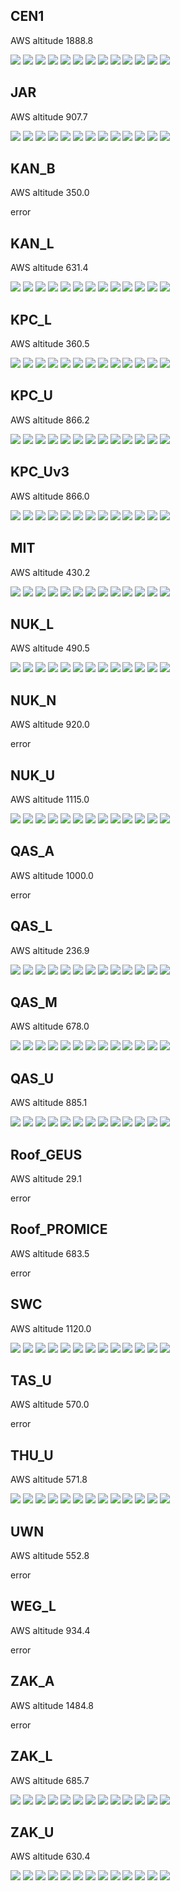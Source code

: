 ## CEN1
AWS altitude 1888.8

![](../figures/CARRA_vs_AWS/CEN1_t_u.png)
![](../figures/CARRA_vs_AWS/CEN1_rh_u.png)
![](../figures/CARRA_vs_AWS/CEN1_rh_u_uncor.png)
![](../figures/CARRA_vs_AWS/CEN1_p_u.png)
![](../figures/CARRA_vs_AWS/CEN1_wspd_u.png)
![](../figures/CARRA_vs_AWS/CEN1_dlr.png)
![](../figures/CARRA_vs_AWS/CEN1_ulr.png)
![](../figures/CARRA_vs_AWS/CEN1_t_surf.png)
![](../figures/CARRA_vs_AWS/CEN1_albedo.png)
![](../figures/CARRA_vs_AWS/CEN1_dsr.png)
![](../figures/CARRA_vs_AWS/CEN1_dsr_uncor.png)
![](../figures/CARRA_vs_AWS/CEN1_usr.png)
![](../figures/CARRA_vs_AWS/CEN1_usr_uncor.png)
 
## JAR
AWS altitude 907.7

![](../figures/CARRA_vs_AWS/JAR_t_u.png)
![](../figures/CARRA_vs_AWS/JAR_rh_u.png)
![](../figures/CARRA_vs_AWS/JAR_rh_u_uncor.png)
![](../figures/CARRA_vs_AWS/JAR_p_u.png)
![](../figures/CARRA_vs_AWS/JAR_wspd_u.png)
![](../figures/CARRA_vs_AWS/JAR_dlr.png)
![](../figures/CARRA_vs_AWS/JAR_ulr.png)
![](../figures/CARRA_vs_AWS/JAR_t_surf.png)
![](../figures/CARRA_vs_AWS/JAR_albedo.png)
![](../figures/CARRA_vs_AWS/JAR_dsr.png)
![](../figures/CARRA_vs_AWS/JAR_dsr_uncor.png)
![](../figures/CARRA_vs_AWS/JAR_usr.png)
![](../figures/CARRA_vs_AWS/JAR_usr_uncor.png)
 
## KAN_B
AWS altitude 350.0

error
 
## KAN_L
AWS altitude 631.4

![](../figures/CARRA_vs_AWS/KAN_L_t_u.png)
![](../figures/CARRA_vs_AWS/KAN_L_rh_u.png)
![](../figures/CARRA_vs_AWS/KAN_L_rh_u_uncor.png)
![](../figures/CARRA_vs_AWS/KAN_L_p_u.png)
![](../figures/CARRA_vs_AWS/KAN_L_wspd_u.png)
![](../figures/CARRA_vs_AWS/KAN_L_dlr.png)
![](../figures/CARRA_vs_AWS/KAN_L_ulr.png)
![](../figures/CARRA_vs_AWS/KAN_L_t_surf.png)
![](../figures/CARRA_vs_AWS/KAN_L_albedo.png)
![](../figures/CARRA_vs_AWS/KAN_L_dsr.png)
![](../figures/CARRA_vs_AWS/KAN_L_dsr_uncor.png)
![](../figures/CARRA_vs_AWS/KAN_L_usr.png)
![](../figures/CARRA_vs_AWS/KAN_L_usr_uncor.png)
 
## KPC_L
AWS altitude 360.5

![](../figures/CARRA_vs_AWS/KPC_L_t_u.png)
![](../figures/CARRA_vs_AWS/KPC_L_rh_u.png)
![](../figures/CARRA_vs_AWS/KPC_L_rh_u_uncor.png)
![](../figures/CARRA_vs_AWS/KPC_L_p_u.png)
![](../figures/CARRA_vs_AWS/KPC_L_wspd_u.png)
![](../figures/CARRA_vs_AWS/KPC_L_dlr.png)
![](../figures/CARRA_vs_AWS/KPC_L_ulr.png)
![](../figures/CARRA_vs_AWS/KPC_L_t_surf.png)
![](../figures/CARRA_vs_AWS/KPC_L_albedo.png)
![](../figures/CARRA_vs_AWS/KPC_L_dsr.png)
![](../figures/CARRA_vs_AWS/KPC_L_dsr_uncor.png)
![](../figures/CARRA_vs_AWS/KPC_L_usr.png)
![](../figures/CARRA_vs_AWS/KPC_L_usr_uncor.png)
 
## KPC_U
AWS altitude 866.2

![](../figures/CARRA_vs_AWS/KPC_U_t_u.png)
![](../figures/CARRA_vs_AWS/KPC_U_rh_u.png)
![](../figures/CARRA_vs_AWS/KPC_U_rh_u_uncor.png)
![](../figures/CARRA_vs_AWS/KPC_U_p_u.png)
![](../figures/CARRA_vs_AWS/KPC_U_wspd_u.png)
![](../figures/CARRA_vs_AWS/KPC_U_dlr.png)
![](../figures/CARRA_vs_AWS/KPC_U_ulr.png)
![](../figures/CARRA_vs_AWS/KPC_U_t_surf.png)
![](../figures/CARRA_vs_AWS/KPC_U_albedo.png)
![](../figures/CARRA_vs_AWS/KPC_U_dsr.png)
![](../figures/CARRA_vs_AWS/KPC_U_dsr_uncor.png)
![](../figures/CARRA_vs_AWS/KPC_U_usr.png)
![](../figures/CARRA_vs_AWS/KPC_U_usr_uncor.png)
 
## KPC_Uv3
AWS altitude 866.0

![](../figures/CARRA_vs_AWS/KPC_Uv3_t_u.png)
![](../figures/CARRA_vs_AWS/KPC_Uv3_rh_u.png)
![](../figures/CARRA_vs_AWS/KPC_Uv3_rh_u_uncor.png)
![](../figures/CARRA_vs_AWS/KPC_Uv3_p_u.png)
![](../figures/CARRA_vs_AWS/KPC_Uv3_wspd_u.png)
![](../figures/CARRA_vs_AWS/KPC_Uv3_dlr.png)
![](../figures/CARRA_vs_AWS/KPC_Uv3_ulr.png)
![](../figures/CARRA_vs_AWS/KPC_Uv3_t_surf.png)
![](../figures/CARRA_vs_AWS/KPC_Uv3_albedo.png)
![](../figures/CARRA_vs_AWS/KPC_Uv3_dsr.png)
![](../figures/CARRA_vs_AWS/KPC_Uv3_dsr_uncor.png)
![](../figures/CARRA_vs_AWS/KPC_Uv3_usr.png)
![](../figures/CARRA_vs_AWS/KPC_Uv3_usr_uncor.png)
 
## MIT
AWS altitude 430.2

![](../figures/CARRA_vs_AWS/MIT_t_u.png)
![](../figures/CARRA_vs_AWS/MIT_rh_u.png)
![](../figures/CARRA_vs_AWS/MIT_rh_u_uncor.png)
![](../figures/CARRA_vs_AWS/MIT_p_u.png)
![](../figures/CARRA_vs_AWS/MIT_wspd_u.png)
![](../figures/CARRA_vs_AWS/MIT_dlr.png)
![](../figures/CARRA_vs_AWS/MIT_ulr.png)
![](../figures/CARRA_vs_AWS/MIT_t_surf.png)
![](../figures/CARRA_vs_AWS/MIT_albedo.png)
![](../figures/CARRA_vs_AWS/MIT_dsr.png)
![](../figures/CARRA_vs_AWS/MIT_dsr_uncor.png)
![](../figures/CARRA_vs_AWS/MIT_usr.png)
![](../figures/CARRA_vs_AWS/MIT_usr_uncor.png)
 
## NUK_L
AWS altitude 490.5

![](../figures/CARRA_vs_AWS/NUK_L_t_u.png)
![](../figures/CARRA_vs_AWS/NUK_L_rh_u.png)
![](../figures/CARRA_vs_AWS/NUK_L_rh_u_uncor.png)
![](../figures/CARRA_vs_AWS/NUK_L_p_u.png)
![](../figures/CARRA_vs_AWS/NUK_L_wspd_u.png)
![](../figures/CARRA_vs_AWS/NUK_L_dlr.png)
![](../figures/CARRA_vs_AWS/NUK_L_ulr.png)
![](../figures/CARRA_vs_AWS/NUK_L_t_surf.png)
![](../figures/CARRA_vs_AWS/NUK_L_albedo.png)
![](../figures/CARRA_vs_AWS/NUK_L_dsr.png)
![](../figures/CARRA_vs_AWS/NUK_L_dsr_uncor.png)
![](../figures/CARRA_vs_AWS/NUK_L_usr.png)
![](../figures/CARRA_vs_AWS/NUK_L_usr_uncor.png)
 
## NUK_N
AWS altitude 920.0

error
 
## NUK_U
AWS altitude 1115.0

![](../figures/CARRA_vs_AWS/NUK_U_t_u.png)
![](../figures/CARRA_vs_AWS/NUK_U_rh_u.png)
![](../figures/CARRA_vs_AWS/NUK_U_rh_u_uncor.png)
![](../figures/CARRA_vs_AWS/NUK_U_p_u.png)
![](../figures/CARRA_vs_AWS/NUK_U_wspd_u.png)
![](../figures/CARRA_vs_AWS/NUK_U_dlr.png)
![](../figures/CARRA_vs_AWS/NUK_U_ulr.png)
![](../figures/CARRA_vs_AWS/NUK_U_t_surf.png)
![](../figures/CARRA_vs_AWS/NUK_U_albedo.png)
![](../figures/CARRA_vs_AWS/NUK_U_dsr.png)
![](../figures/CARRA_vs_AWS/NUK_U_dsr_uncor.png)
![](../figures/CARRA_vs_AWS/NUK_U_usr.png)
![](../figures/CARRA_vs_AWS/NUK_U_usr_uncor.png)
 
## QAS_A
AWS altitude 1000.0

error
 
## QAS_L
AWS altitude 236.9

![](../figures/CARRA_vs_AWS/QAS_L_t_u.png)
![](../figures/CARRA_vs_AWS/QAS_L_rh_u.png)
![](../figures/CARRA_vs_AWS/QAS_L_rh_u_uncor.png)
![](../figures/CARRA_vs_AWS/QAS_L_p_u.png)
![](../figures/CARRA_vs_AWS/QAS_L_wspd_u.png)
![](../figures/CARRA_vs_AWS/QAS_L_dlr.png)
![](../figures/CARRA_vs_AWS/QAS_L_ulr.png)
![](../figures/CARRA_vs_AWS/QAS_L_t_surf.png)
![](../figures/CARRA_vs_AWS/QAS_L_albedo.png)
![](../figures/CARRA_vs_AWS/QAS_L_dsr.png)
![](../figures/CARRA_vs_AWS/QAS_L_dsr_uncor.png)
![](../figures/CARRA_vs_AWS/QAS_L_usr.png)
![](../figures/CARRA_vs_AWS/QAS_L_usr_uncor.png)
 
## QAS_M
AWS altitude 678.0

![](../figures/CARRA_vs_AWS/QAS_M_t_u.png)
![](../figures/CARRA_vs_AWS/QAS_M_rh_u.png)
![](../figures/CARRA_vs_AWS/QAS_M_rh_u_uncor.png)
![](../figures/CARRA_vs_AWS/QAS_M_p_u.png)
![](../figures/CARRA_vs_AWS/QAS_M_wspd_u.png)
![](../figures/CARRA_vs_AWS/QAS_M_dlr.png)
![](../figures/CARRA_vs_AWS/QAS_M_ulr.png)
![](../figures/CARRA_vs_AWS/QAS_M_t_surf.png)
![](../figures/CARRA_vs_AWS/QAS_M_albedo.png)
![](../figures/CARRA_vs_AWS/QAS_M_dsr.png)
![](../figures/CARRA_vs_AWS/QAS_M_dsr_uncor.png)
![](../figures/CARRA_vs_AWS/QAS_M_usr.png)
![](../figures/CARRA_vs_AWS/QAS_M_usr_uncor.png)
 
## QAS_U
AWS altitude 885.1

![](../figures/CARRA_vs_AWS/QAS_U_t_u.png)
![](../figures/CARRA_vs_AWS/QAS_U_rh_u.png)
![](../figures/CARRA_vs_AWS/QAS_U_rh_u_uncor.png)
![](../figures/CARRA_vs_AWS/QAS_U_p_u.png)
![](../figures/CARRA_vs_AWS/QAS_U_wspd_u.png)
![](../figures/CARRA_vs_AWS/QAS_U_dlr.png)
![](../figures/CARRA_vs_AWS/QAS_U_ulr.png)
![](../figures/CARRA_vs_AWS/QAS_U_t_surf.png)
![](../figures/CARRA_vs_AWS/QAS_U_albedo.png)
![](../figures/CARRA_vs_AWS/QAS_U_dsr.png)
![](../figures/CARRA_vs_AWS/QAS_U_dsr_uncor.png)
![](../figures/CARRA_vs_AWS/QAS_U_usr.png)
![](../figures/CARRA_vs_AWS/QAS_U_usr_uncor.png)
 
## Roof_GEUS
AWS altitude 29.1

error
 
## Roof_PROMICE
AWS altitude 683.5

error
 
## SWC
AWS altitude 1120.0

![](../figures/CARRA_vs_AWS/SWC_t_u.png)
![](../figures/CARRA_vs_AWS/SWC_rh_u.png)
![](../figures/CARRA_vs_AWS/SWC_rh_u_uncor.png)
![](../figures/CARRA_vs_AWS/SWC_p_u.png)
![](../figures/CARRA_vs_AWS/SWC_wspd_u.png)
![](../figures/CARRA_vs_AWS/SWC_dlr.png)
![](../figures/CARRA_vs_AWS/SWC_ulr.png)
![](../figures/CARRA_vs_AWS/SWC_t_surf.png)
![](../figures/CARRA_vs_AWS/SWC_albedo.png)
![](../figures/CARRA_vs_AWS/SWC_dsr.png)
![](../figures/CARRA_vs_AWS/SWC_dsr_uncor.png)
![](../figures/CARRA_vs_AWS/SWC_usr.png)
![](../figures/CARRA_vs_AWS/SWC_usr_uncor.png)
 
## TAS_U
AWS altitude 570.0

error
 
## THU_U
AWS altitude 571.8

![](../figures/CARRA_vs_AWS/THU_U_t_u.png)
![](../figures/CARRA_vs_AWS/THU_U_rh_u.png)
![](../figures/CARRA_vs_AWS/THU_U_rh_u_uncor.png)
![](../figures/CARRA_vs_AWS/THU_U_p_u.png)
![](../figures/CARRA_vs_AWS/THU_U_wspd_u.png)
![](../figures/CARRA_vs_AWS/THU_U_dlr.png)
![](../figures/CARRA_vs_AWS/THU_U_ulr.png)
![](../figures/CARRA_vs_AWS/THU_U_t_surf.png)
![](../figures/CARRA_vs_AWS/THU_U_albedo.png)
![](../figures/CARRA_vs_AWS/THU_U_dsr.png)
![](../figures/CARRA_vs_AWS/THU_U_dsr_uncor.png)
![](../figures/CARRA_vs_AWS/THU_U_usr.png)
![](../figures/CARRA_vs_AWS/THU_U_usr_uncor.png)
 
## UWN
AWS altitude 552.8

error
 
## WEG_L
AWS altitude 934.4

error
 
## ZAK_A
AWS altitude 1484.8

error
 
## ZAK_L
AWS altitude 685.7

![](../figures/CARRA_vs_AWS/ZAK_L_t_u.png)
![](../figures/CARRA_vs_AWS/ZAK_L_rh_u.png)
![](../figures/CARRA_vs_AWS/ZAK_L_rh_u_uncor.png)
![](../figures/CARRA_vs_AWS/ZAK_L_p_u.png)
![](../figures/CARRA_vs_AWS/ZAK_L_wspd_u.png)
![](../figures/CARRA_vs_AWS/ZAK_L_dlr.png)
![](../figures/CARRA_vs_AWS/ZAK_L_ulr.png)
![](../figures/CARRA_vs_AWS/ZAK_L_t_surf.png)
![](../figures/CARRA_vs_AWS/ZAK_L_albedo.png)
![](../figures/CARRA_vs_AWS/ZAK_L_dsr.png)
![](../figures/CARRA_vs_AWS/ZAK_L_dsr_uncor.png)
![](../figures/CARRA_vs_AWS/ZAK_L_usr.png)
![](../figures/CARRA_vs_AWS/ZAK_L_usr_uncor.png)
 
## ZAK_U
AWS altitude 630.4

![](../figures/CARRA_vs_AWS/ZAK_U_t_u.png)
![](../figures/CARRA_vs_AWS/ZAK_U_rh_u.png)
![](../figures/CARRA_vs_AWS/ZAK_U_rh_u_uncor.png)
![](../figures/CARRA_vs_AWS/ZAK_U_p_u.png)
![](../figures/CARRA_vs_AWS/ZAK_U_wspd_u.png)
![](../figures/CARRA_vs_AWS/ZAK_U_dlr.png)
![](../figures/CARRA_vs_AWS/ZAK_U_ulr.png)
![](../figures/CARRA_vs_AWS/ZAK_U_t_surf.png)
![](../figures/CARRA_vs_AWS/ZAK_U_albedo.png)
![](../figures/CARRA_vs_AWS/ZAK_U_dsr.png)
![](../figures/CARRA_vs_AWS/ZAK_U_dsr_uncor.png)
![](../figures/CARRA_vs_AWS/ZAK_U_usr.png)
![](../figures/CARRA_vs_AWS/ZAK_U_usr_uncor.png)
 
